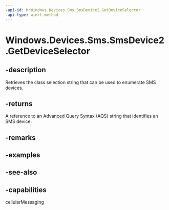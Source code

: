 ```yaml
---
-api-id: M:Windows.Devices.Sms.SmsDevice2.GetDeviceSelector
-api-type: winrt method
---
```


<!-- Method syntax
public string GetDeviceSelector()
-->

# Windows.Devices.Sms.SmsDevice2.GetDeviceSelector

## -description
Retrieves the class selection string that can be used to enumerate SMS devices.

## -returns
A reference to an Advanced Query Syntax (AQS) string that identifies an SMS device.

## -remarks

## -examples

## -see-also


## -capabilities
cellularMessaging